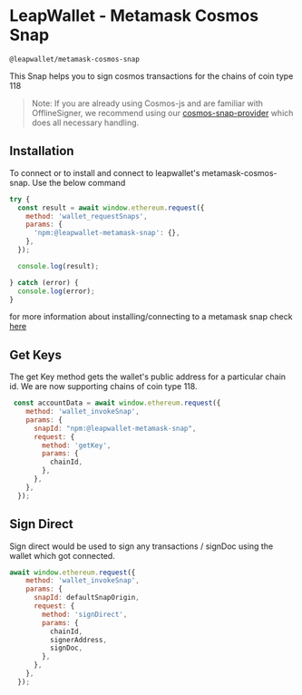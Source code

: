 # LeapWallet - Metamask Cosmos Snap

```
@leapwallet/metamask-cosmos-snap
```

This Snap helps you to sign cosmos transactions for the chains of coin type 118

> Note:
If you are already using Cosmos-js and are familiar with OfflineSigner, we recommend using our [cosmos-snap-provider](https://github.com/leapwallet/cosmos-metamask-snap/blob/main/packages/cosmos-snap-provider/README.md) which does all necessary handling.


## Installation

To connect or to install and connect to leapwallet's metamask-cosmos-snap. Use the below command

```javascript
try {
  const result = await window.ethereum.request({
    method: 'wallet_requestSnaps',
    params: {
      'npm:@leapwallet-metamask-snap': {},
    },
  });

  console.log(result);

} catch (error) {
  console.log(error);
}
```

for more information about installing/connecting to a metamask snap check [here](https://docs.metamask.io/snaps/reference/rpc-api/#wallet_requestsnaps)

## Get Keys

The get Key method gets the wallet's public address for a particular chain id. We are now supporting chains of coin type 118. 

```javascript
 const accountData = await window.ethereum.request({
    method: 'wallet_invokeSnap',
    params: {
      snapId: "npm:@leapwallet-metamask-snap",
      request: {
        method: 'getKey',
        params: {
          chainId,
        },
      },
    },
  });
```

## Sign Direct

Sign direct would be used to sign any transactions / signDoc using the wallet which got connected.

```javascript
await window.ethereum.request({
    method: 'wallet_invokeSnap',
    params: {
      snapId: defaultSnapOrigin,
      request: {
        method: 'signDirect',
        params: {
          chainId,
          signerAddress,
          signDoc,
        },
      },
    },
  });
```
